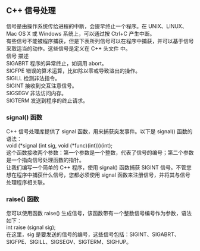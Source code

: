 ## C++ 信号处理
信号是由操作系统传给进程的中断，会提早终止一个程序。在 UNIX、LINUX、Mac OS X 或 Windows 系统上，可以通过按 Ctrl+C 产生中断。  
有些信号不能被程序捕获，但是下表所列信号可以在程序中捕获，并可以基于信号采取适当的动作。这些信号是定义在 C++ 头文件 <csignal> 中。  
信号	描述  
SIGABRT	程序的异常终止，如调用 abort。  
SIGFPE	错误的算术运算，比如除以零或导致溢出的操作。  
SIGILL	检测非法指令。  
SIGINT	接收到交互注意信号。  
SIGSEGV	非法访问内存。  
SIGTERM	发送到程序的终止请求。  
### signal() 函数  
C++ 信号处理库提供了 signal 函数，用来捕获突发事件。以下是 signal() 函数的语法：  
void (*signal (int sig, void (*func)(int)))(int);   
这个函数接收两个参数：第一个参数是一个整数，代表了信号的编号；第二个参数是一个指向信号处理函数的指针。  
让我们编写一个简单的 C++ 程序，使用 signal() 函数捕获 SIGINT 信号。不管您想在程序中捕获什么信号，您都必须使用 signal 函数来注册信号，并将其与信号处理程序相关联。

### raise() 函数
您可以使用函数 raise() 生成信号，该函数带有一个整数信号编号作为参数，语法如下：  
int raise (signal sig);  
在这里，sig 是要发送的信号的编号，这些信号包括：SIGINT、SIGABRT、SIGFPE、SIGILL、SIGSEGV、SIGTERM、SIGHUP。